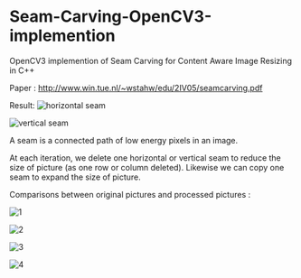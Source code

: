 # Seam-Carving-OpenCV3-implemention
OpenCV3 implemention of Seam Carving for Content Aware Image Resizing in C++

Paper : http://www.win.tue.nl/~wstahw/edu/2IV05/seamcarving.pdf

Result:
![horizontal seam](https://github.com/RoyLJH/Seam-Carving-OpenCV3-implemention/result_pics/HorizontalSeam.png)

![vertical seam](https://github.com/RoyLJH/Seam-Carving-OpenCV3-implemention/result_pics/VerticalSeam.png)

A seam is a connected path of low energy pixels in an image. 

At each iteration, we delete one horizontal or vertical seam to reduce the size of picture (as one row or column deleted). 
Likewise we can copy one seam to expand the size of picture.

Comparisons between original pictures and processed pictures :

![1](https://github.com/RoyLJH/Seam-Carving-OpenCV3-implemention/result_pics/1.png)

![2](https://github.com/RoyLJH/Seam-Carving-OpenCV3-implemention/result_pics/2.png)

![3](https://github.com/RoyLJH/Seam-Carving-OpenCV3-implemention/result_pics/3.png)

![4](https://github.com/RoyLJH/Seam-Carving-OpenCV3-implemention/result_pics/4.png)
